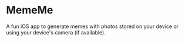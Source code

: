 # MemeMe

A fun iOS app to generate memes with photos stored on your device or using your device's camera (if available).
